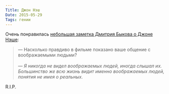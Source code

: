 ```yaml
---
Title: Джон Нэш
Date: 2015-05-29
Tags: гении
---
```


<div class="text">Очень понравилась <a href="http://www.novayagazeta.ru/society/68556.html">небольшая заметка Дмитрия Быкова о Джоне Нэше</a>:
<blockquote>
— Насколько правдиво в фильме показано ваше общение с воображаемыми людьми?<br /><br />
— <i>Я никогда не видел воображаемых людей, иногда слышал их. Большинство же всю жизнь видит именно воображаемых людей, понятия не имея о реальных.</i></blockquote>
R.I.P.</div>